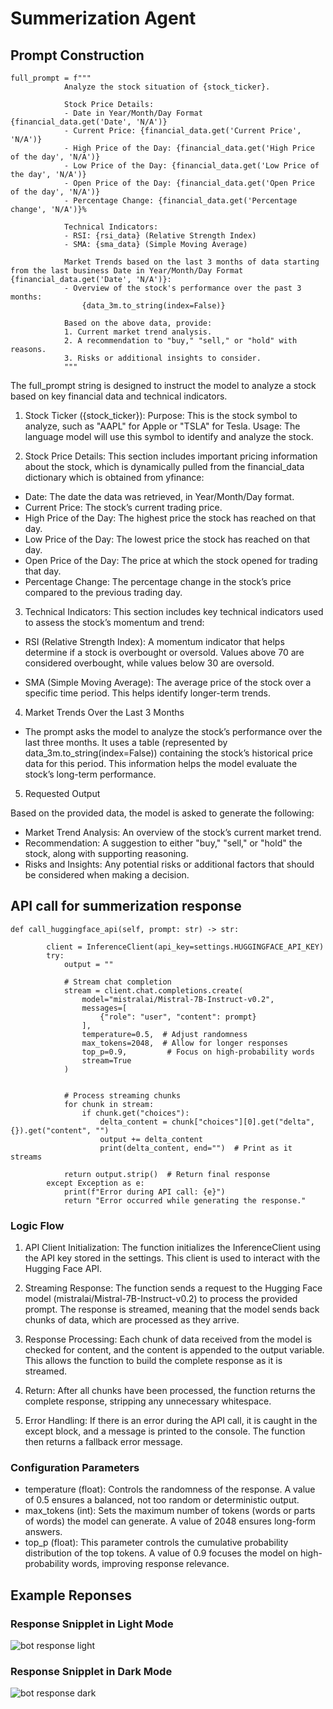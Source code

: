 # Summerization Agent

## Prompt Construction 

```
full_prompt = f"""
            Analyze the stock situation of {stock_ticker}.
            
            Stock Price Details:
            - Date in Year/Month/Day Format {financial_data.get('Date', 'N/A')}
            - Current Price: {financial_data.get('Current Price', 'N/A')}
            - High Price of the Day: {financial_data.get('High Price of the day', 'N/A')}
            - Low Price of the Day: {financial_data.get('Low Price of the day', 'N/A')}
            - Open Price of the Day: {financial_data.get('Open Price of the day', 'N/A')}
            - Percentage Change: {financial_data.get('Percentage change', 'N/A')}%
            
            Technical Indicators:
            - RSI: {rsi_data} (Relative Strength Index)
            - SMA: {sma_data} (Simple Moving Average)
            
            Market Trends based on the last 3 months of data starting from the last business Date in Year/Month/Day Format {financial_data.get('Date', 'N/A')}:
            - Overview of the stock's performance over the past 3 months:
                {data_3m.to_string(index=False)}
            
            Based on the above data, provide:
            1. Current market trend analysis.
            2. A recommendation to "buy," "sell," or "hold" with reasons.
            3. Risks or additional insights to consider.
            """
```

The full_prompt string is designed to instruct the model to analyze a stock based on key financial data and technical indicators.

1. Stock Ticker ({stock_ticker}):
Purpose: This is the stock symbol to analyze, such as "AAPL" for Apple or "TSLA" for Tesla.
Usage: The language model will use this symbol to identify and analyze the stock.

2. Stock Price Details:
This section includes important pricing information about the stock, which is dynamically pulled from the financial_data dictionary which is obtained from yfinance:

- Date: The date the data was retrieved, in Year/Month/Day format.
- Current Price: The stock’s current trading price.
- High Price of the Day: The highest price the stock has reached on that day.
- Low Price of the Day: The lowest price the stock has reached on that day.
- Open Price of the Day: The price at which the stock opened for trading that day.
- Percentage Change: The percentage change in the stock’s price compared to the previous trading day.

3. Technical Indicators:
This section includes key technical indicators used to assess the stock’s momentum and trend:

- RSI (Relative Strength Index): A momentum indicator that helps determine if a stock is overbought or oversold. Values above 70 are considered overbought, while values below 30 are oversold.

- SMA (Simple Moving Average): The average price of the stock over a specific time period. This helps identify longer-term trends.

4. Market Trends Over the Last 3 Months
- The prompt asks the model to analyze the stock’s performance over the last three months. It uses a table (represented by data_3m.to_string(index=False)) containing the stock’s historical price data for this period. This information helps the model evaluate the stock’s long-term performance.

5. Requested Output

Based on the provided data, the model is asked to generate the following:

- Market Trend Analysis: An overview of the stock’s current market trend.
- Recommendation: A suggestion to either "buy," "sell," or "hold" the stock, along with supporting reasoning.
- Risks and Insights: Any potential risks or additional factors that should be considered when making a decision.

## API call for summerization response

```
def call_huggingface_api(self, prompt: str) -> str:
        
        client = InferenceClient(api_key=settings.HUGGINGFACE_API_KEY)
        try:
            output = ""
            
            # Stream chat completion
            stream = client.chat.completions.create(
                model="mistralai/Mistral-7B-Instruct-v0.2",
                messages=[
                    {"role": "user", "content": prompt}
                ],
                temperature=0.5,  # Adjust randomness
                max_tokens=2048,  # Allow for longer responses
                top_p=0.9,         # Focus on high-probability words
                stream=True
            )
            

            # Process streaming chunks
            for chunk in stream:
                if chunk.get("choices"):
                    delta_content = chunk["choices"][0].get("delta", {}).get("content", "")
                    output += delta_content
                    print(delta_content, end="")  # Print as it streams

            return output.strip()  # Return final response
        except Exception as e:
            print(f"Error during API call: {e}")
            return "Error occurred while generating the response."
```
### Logic Flow 

1) API Client Initialization: The function initializes the InferenceClient using the API key stored in the settings. This client is used to interact with the Hugging Face API.

2) Streaming Response: The function sends a request to the Hugging Face model (mistralai/Mistral-7B-Instruct-v0.2) to process the provided prompt. The response is streamed, meaning that the model sends back chunks of data, which are processed as they arrive.

3) Response Processing: Each chunk of data received from the model is checked for content, and the content is appended to the output variable. This allows the function to build the complete response as it is streamed.

4) Return: After all chunks have been processed, the function returns the complete response, stripping any unnecessary whitespace.

5) Error Handling: If there is an error during the API call, it is caught in the except block, and a message is printed to the console. The function then returns a fallback error message.

### Configuration Parameters

- temperature (float): Controls the randomness of the response. A value of 0.5 ensures a balanced, not too random or deterministic output.
- max_tokens (int): Sets the maximum number of tokens (words or parts of words) the model can generate. A value of 2048 ensures long-form answers.
- top_p (float): This parameter controls the cumulative probability distribution of the top tokens. A value of 0.9 focuses the model on high-probability words, improving response relevance.

## Example Reponses 

### Response Snipplet in Light Mode 
![bot response light](images/response_light.png)

### Response Snipplet in Dark Mode
![bot response dark](images/response_dark.png)